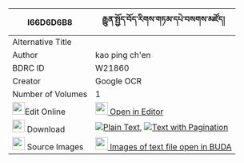 |I66D6D6B8|རྒྱུན་སྤྱོད་བོད་རིགས་གཏམ་དཔེ་བསགས་མཛོད། 
| --- | --- 
|Alternative Title |
|Author| kao ping ch'en
|BDRC ID | W21860
|Creator | Google OCR
|Number of Volumes| 1
|<img width="25" src="https://img.icons8.com/color/25/000000/edit-property.png">Edit Online| [<img width="25" src="https://avatars.githubusercontent.com/u/45091458?s=200&v=4"> Open in Editor](http://editor.openpecha.org/I66D6D6B8)
|<img width="25" src="https://img.icons8.com/fluent/48/000000/download-2.png"/>  Download | [![](https://img.icons8.com/color/20/000000/txt.png)Plain Text](https://github.com/Openpecha/I66D6D6B8/releases/download/v2/gyun_cho_borik_tampe_sak_dzo_plain_I66D6D6B8.zip), [![](https://img.icons8.com/color/20/000000/txt.png)Text with Pagination](https://github.com/Openpecha/I66D6D6B8/releases/download/v2/gyun_cho_borik_tampe_sak_dzo_pages_I66D6D6B8.zip)
|<img width="25" src="https://img.icons8.com/plasticine/100/000000/pictures-folder.png"/>  Source Images | [<img width="25" src="https://library.bdrc.io/icons/BUDA-small.svg"> Images of text file open in BUDA](https://library.bdrc.io/show/bdr:W21860)